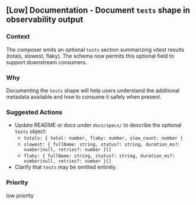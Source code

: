 ## [Low] Documentation - Document `tests` shape in observability output

### Context

The composer emits an optional `tests` section summarizing vitest results (totals, slowest, flaky). The schema now permits this optional field to support downstream consumers.

### Why

Documenting the `tests` shape will help users understand the additional metadata available and how to consume it safely when present.

### Suggested Actions

- Update README or docs under `docs/specs/` to describe the optional `tests` object:
  - `totals: { total: number, flaky: number, slow_count: number }`
  - `slowest: { fullName: string, status?: string, duration_ms?: number|null, retries?: number }[]`
  - `flaky: { fullName: string, status?: string, duration_ms?: number|null, retries?: number }[]`
- Clarify that `tests` may be omitted entirely.

### Priority

low priority
